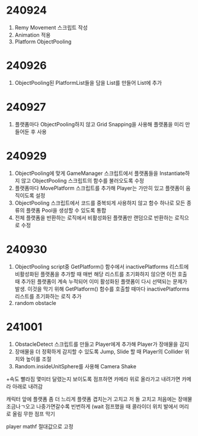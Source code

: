 # 240924
1. Remy Movement 스크립트 작성
2. Animation 적용
3. Platform ObjectPooling

# 240926
1. ObjectPooling된 PlatformList들을 담을 List를 만들어 List에 추가

# 240927
1. 플랫폼마다 ObjectPooling하지 않고 Grid Snapping을 사용해 플랫폼을 미리 만들어둔 후 사용

# 240929
1. ObjectPooling에 맞게 GameManager 스크립트에서 플랫폼들을 Instantiate하지 않고  ObjectPooling 스크립트의 함수를 불러오도록 수정
2. 플랫폼마다 MovePlatform 스크립트를 추가해 Player는 가만히 있고 플랫폼이 움직이도록 설정
3. ObjectPooling 스크립트에서 코드를 중복되게 사용하지 않고 함수 하나로 모든 종류의 플랫폼 Pool을 생성할 수 있도록 통합
4. 전체 플랫폼을 반환하는 로직에서 비활성화된 플랫폼만 랜덤으로 반환하는 로직으로 수정

# 240930
1. ObjectPooling script중 GetPlatform() 함수에서 inactivePlatforms 리스트에 비활성화된 플랫폼을 추가할 때 매번 해당 리스트를 초기화하지 않으면 이전 호출 때 추가된 플랫폼이 계속 누적되어 이미 활성화된 플랫폼이 다시 선택되는 문제가 발생. 이것을 막기 위해 GetPlatform() 함수를 호출할 때마다 inactivePlatforms 리스트를 초기화하는 로직 추가
2. random obstacle

# 241001
1. ObstacleDetect 스크립트를 만들고 Player에게 추가해 Player가 장애물을 감지
2. 장애물을 더 정확하게 감지할 수 있도록 Jump, Slide 할 때 Player의 Collider 위치와 높이를 조절
3. Random.insideUnitSphere를 사용해 Camera Shake


+속도 빨라짐
몇미터 달렸는지 보이도록
점프하면 카메라 위로 올라가고 내려가면 카메라 아래로 내려감

캐릭터 앞에 
플랫폼 좀 더 느리게
플랫폼 겹치는거 고치고
저 돌 고치고
처음에는 장애물 조금나ㄱ오고 나중가면갈수록 빈번하게 (wait 
점프했을 때 콜라이더 위치 발에서 머리로 올림
무한 점프 막기

player mathf 절대값으로 고정